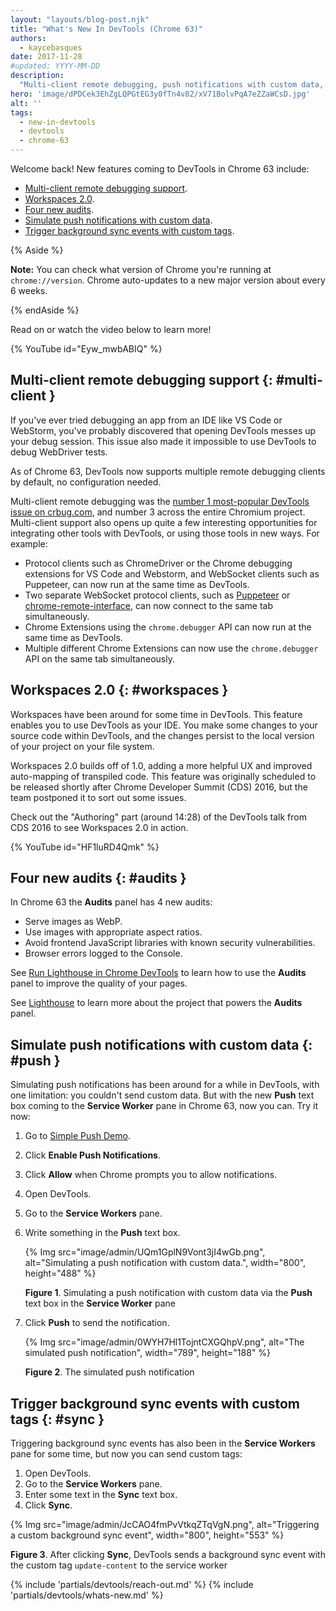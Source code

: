 ```yaml
---
layout: "layouts/blog-post.njk"
title: "What's New In DevTools (Chrome 63)"
authors:
  - kaycebasques
date: 2017-11-28
#updated: YYYY-MM-DD
description:
  "Multi-client remote debugging, push notifications with custom data, and Workspaces 2.0."
hero: 'image/dPDCek3EhZgLQPGtEG3y0fTn4v82/xV71BolvPqA7eZZaWCsD.jpg'
alt: ''
tags:
  - new-in-devtools
  - devtools
  - chrome-63
---
```


Welcome back! New features coming to DevTools in Chrome 63 include:

- [Multi-client remote debugging support][1].
- [Workspaces 2.0][2].
- [Four new audits][3].
- [Simulate push notifications with custom data][4].
- [Trigger background sync events with custom tags][5].

{% Aside %}

**Note:** You can check what version of Chrome you're running at `chrome://version`. Chrome
auto-updates to a new major version about every 6 weeks.

{% endAside %}

Read on or watch the video below to learn more!

{% YouTube id="Eyw\_mwbABIQ" %}

## Multi-client remote debugging support {: #multi-client }

If you've ever tried debugging an app from an IDE like VS Code or WebStorm, you've probably
discovered that opening DevTools messes up your debug session. This issue also made it impossible to
use DevTools to debug WebDriver tests.

As of Chrome 63, DevTools now supports multiple remote debugging clients by default, no
configuration needed.

Multi-client remote debugging was the [number 1 most-popular DevTools issue on crbug.com][6], and
number 3 across the entire Chromium project. Multi-client support also opens up quite a few
interesting opportunities for integrating other tools with DevTools, or using those tools in new
ways. For example:

- Protocol clients such as ChromeDriver or the Chrome debugging extensions for VS Code and Webstorm,
  and WebSocket clients such as Puppeteer, can now run at the same time as DevTools.
- Two separate WebSocket protocol clients, such as [Puppeteer][7] or [chrome-remote-interface][8],
  can now connect to the same tab simultaneously.
- Chrome Extensions using the `chrome.debugger` API can now run at the same time as DevTools.
- Multiple different Chrome Extensions can now use the `chrome.debugger` API on the same tab
  simultaneously.

## Workspaces 2.0 {: #workspaces }

Workspaces have been around for some time in DevTools. This feature enables you to use DevTools as
your IDE. You make some changes to your source code within DevTools, and the changes persist to the
local version of your project on your file system.

Workspaces 2.0 builds off of 1.0, adding a more helpful UX and improved auto-mapping of transpiled
code. This feature was originally scheduled to be released shortly after Chrome Developer Summit
(CDS) 2016, but the team postponed it to sort out some issues.

Check out the "Authoring" part (around 14:28) of the DevTools talk from CDS 2016 to see Workspaces
2.0 in action.

{% YouTube id="HF1luRD4Qmk" %}

## Four new audits {: #audits }

In Chrome 63 the **Audits** panel has 4 new audits:

- Serve images as WebP.
- Use images with appropriate aspect ratios.
- Avoid frontend JavaScript libraries with known security vulnerabilities.
- Browser errors logged to the Console.

See [Run Lighthouse in Chrome DevTools][9] to learn how to use the **Audits** panel to improve the
quality of your pages.

See [Lighthouse][10] to learn more about the project that powers the **Audits** panel.

## Simulate push notifications with custom data {: #push }

Simulating push notifications has been around for a while in DevTools, with one limitation: you
couldn't send custom data. But with the new **Push** text box coming to the **Service Worker** pane
in Chrome 63, now you can. Try it now:

1.  Go to [Simple Push Demo][11].
2.  Click **Enable Push Notifications**.
3.  Click **Allow** when Chrome prompts you to allow notifications.
4.  Open DevTools.
5.  Go to the **Service Workers** pane.
6.  Write something in the **Push** text box.

    {% Img src="image/admin/UQm1GplN9Vont3jI4wGb.png", alt="Simulating a push notification with custom data.", width="800", height="488" %}

    **Figure 1**. Simulating a push notification with custom data via the **Push** text box in the
    **Service Worker** pane

7.  Click **Push** to send the notification.

    {% Img src="image/admin/0WYH7Hl1TojntCXGQhpV.png", alt="The simulated push notification", width="789", height="188" %}

    **Figure 2**. The simulated push notification

## Trigger background sync events with custom tags {: #sync }

Triggering background sync events has also been in the **Service Workers** pane for some time, but
now you can send custom tags:

1.  Open DevTools.
2.  Go to the **Service Workers** pane.
3.  Enter some text in the **Sync** text box.
4.  Click **Sync**.

{% Img src="image/admin/JcCAO4fmPvVtkqZTqVgN.png", alt="Triggering a custom background sync event", width="800", height="553" %}

**Figure 3**. After clicking **Sync**, DevTools sends a background sync event with the custom tag
`update-content` to the service worker


{% include 'partials/devtools/reach-out.md' %}
{% include 'partials/devtools/whats-new.md' %}

[1]: #multi-client
[2]: #workspaces
[3]: #audits
[4]: #push
[5]: #sync
[6]: https://crbug.com/129539
[7]: https://github.com/GoogleChrome/puppeteer
[8]: https://github.com/cyrus-and/chrome-remote-interface
[9]: https://developers.google.com/web/tools/lighthouse#devtools
[10]: https://developers.google.com/web/tools/lighthouse
[11]: https://gauntface.github.io/simple-push-demo/
[12]: /blog/new-in-devtools-59#coverage
[13]: /blog/new-in-devtools-59#screenshots
[14]: /blog/new-in-devtools-59#block-requests
[15]: /blog/new-in-devtools-59#async
[16]: /blog/new-in-devtools-59#command-menu

